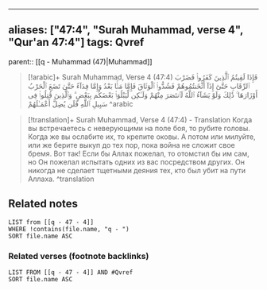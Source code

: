 
---
aliases: ["47:4", "Surah Muhammad, verse 4", "Qur'an 47:4"]
tags: Qvref
---

parent:: [[q - Muhammad (47)|Muhammad]]

> [!arabic]+ Surah Muhammad, Verse 4 (47:4)
> <span class="quran-arabic">فَإِذَا لَقِيتُمُ ٱلَّذِينَ كَفَرُوا۟ فَضَرْبَ ٱلرِّقَابِ حَتَّىٰٓ إِذَآ أَثْخَنتُمُوهُمْ فَشُدُّوا۟ ٱلْوَثَاقَ فَإِمَّا مَنًّۢا بَعْدُ وَإِمَّا فِدَآءً حَتَّىٰ تَضَعَ ٱلْحَرْبُ أَوْزَارَهَا ۚ ذَٰلِكَ وَلَوْ يَشَآءُ ٱللَّهُ لَٱنتَصَرَ مِنْهُمْ وَلَـٰكِن لِّيَبْلُوَا۟ بَعْضَكُم بِبَعْضٍ ۗ وَٱلَّذِينَ قُتِلُوا۟ فِى سَبِيلِ ٱللَّهِ فَلَن يُضِلَّ أَعْمَـٰلَهُمْ</span>
^arabic

> [!translation]+ Surah Muhammad, Verse 4 (47:4) - Translation
> Когда вы встречаетесь с неверующими на поле боя, то рубите головы. Когда же вы ослабите их, то крепите оковы. А потом или милуйте, или же берите выкуп до тех пор, пока война не сложит свое бремя. Вот так! Если бы Аллах пожелал, то отомстил бы им сам, но Он пожелал испытать одних из вас посредством других. Он никогда не сделает тщетными деяния тех, кто был убит на пути Аллаха.
^translation



## Related notes
```dataview
LIST from [[q - 47 - 4]]
WHERE !contains(file.name, "q - ")
SORT file.name ASC
```

### Related verses (footnote backlinks)
```dataview
LIST FROM [[q - 47 - 4]] AND #Qvref
SORT file.name ASC
```

